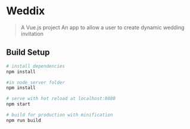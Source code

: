 # Weddix 
> A Vue.js project
> An app to allow a user to create dynamic wedding invitation

## Build Setup

``` bash
# install dependencies
npm install

#in node_server folder
npm install

# serve with hot reload at localhost:8080
npm start

# build for production with minification
npm run build

```
